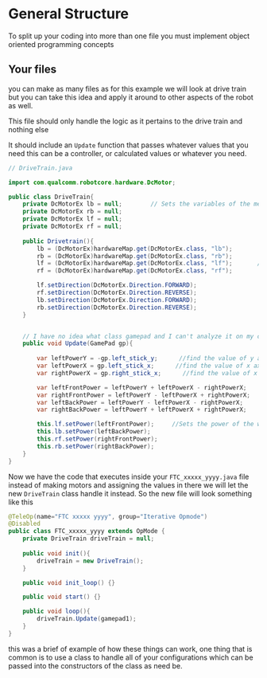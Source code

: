 <!-- If you are seeing this it probably isn't the best way to read this document you can check it out @ https://github.com/FTC14133/FTC14133-2021-2022/tree/master/TeamCode/src/main/java/org/firstinspires/ftc/teamcode/ObjectOrientedQuickInstructions.md -->

# General Structure

To split up your coding into more than one file you must implement object oriented programming concepts

## Your files

you can make as many files as for this example we will look at drive train but you can take this idea and apply it around to other aspects of the robot as well.

This file should only handle the logic as it pertains to the drive train and nothing else

It should include an `Update` function that passes whatever values that you need this can be a controller, or calculated values or whatever you need.

```java
// DriveTrain.java

import com.qualcomm.robotcore.hardware.DcMotor;

public class DriveTrain{
    private DcMotorEx lb = null;        // Sets the variables of the mecanum wheels
    private DcMotorEx rb = null;
    private DcMotorEx lf = null;
    private DcMotorEx rf = null;
    
    public Drivetrain(){
        lb = (DcMotorEx)hardwareMap.get(DcMotorEx.class, "lb");
        rb = (DcMotorEx)hardwareMap.get(DcMotorEx.class, "rb");
        lf = (DcMotorEx)hardwareMap.get(DcMotorEx.class, "lf");       //sets the names of the motors on the hardware map
        rf = (DcMotorEx)hardwareMap.get(DcMotorEx.class, "rf");

        lf.setDirection(DcMotorEx.Direction.FORWARD);
        rf.setDirection(DcMotorEx.Direction.REVERSE);
        lb.setDirection(DcMotorEx.Direction.FORWARD);
        rb.setDirection(DcMotorEx.Direction.REVERSE);
    }


    // I have no idea what class gamepad and I can't analyze it on my current rig so we are gonna just pretend that its called GamePad 
    public void Update(GamePad gp){
        
        var leftPowerY = -gp.left_stick_y;      //find the value of y axis on the left joystick
        var leftPowerX = gp.left_stick_x;      //find the value of x axis on the left joystick
        var rightPowerX = gp.right_stick_x;      //find the value of x axis on the right joystick

        var leftFrontPower = leftPowerY + leftPowerX - rightPowerX;     //Power of Mecanum wheels
        var rightFrontPower = leftPowerY - leftPowerX + rightPowerX;
        var leftBackPower = leftPowerY - leftPowerX - rightPowerX;
        var rightBackPower = leftPowerY + leftPowerX + rightPowerX;

        this.lf.setPower(leftFrontPower);     //Sets the power of the wheels
        this.lb.setPower(leftBackPower);
        this.rf.setPower(rightFrontPower);
        this.rb.setPower(rightBackPower);
    }
}
```

Now we have the code that executes inside your `FTC_xxxxx_yyyy.java` file instead of making motors and assigning the values in there we will let the new `DriveTrain` class handle it instead. So the new file will look something like this

```java
@TeleOp(name="FTC xxxxx yyyy", group="Iterative Opmode")
@Disabled
public class FTC_xxxxx_yyyy extends OpMode {
    private DriveTrain driveTrain = null;
    
    public void init(){
        driveTrain = new DriveTrain();
    }

    public void init_loop() {}

    public void start() {}

    public void loop(){
        driveTrain.Update(gamepad1);
    }
}
```

this was a brief of example of how these things can work, one thing that is common is to use a class to handle all of your configurations which can be passed into the constructors of the class as need be.